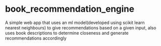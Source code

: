 # book_recommendation_engine
A simple web app that uses an ml model(developed using scikit learn nearest neighbours) to give recommendations based on a given input, also uses book descriptions to determine closeness and generate recommendations accordingly
